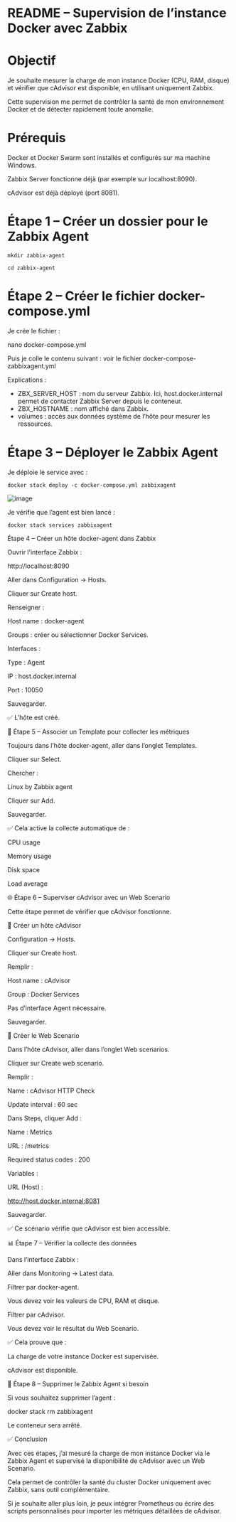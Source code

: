 # README – Supervision de l’instance Docker avec Zabbix

# Objectif

Je souhaite mesurer la charge de mon instance Docker (CPU, RAM, disque) et vérifier que cAdvisor est disponible, en utilisant uniquement Zabbix.

Cette supervision me permet de contrôler la santé de mon environnement Docker et de détecter rapidement toute anomalie.

# Prérequis

Docker et Docker Swarm sont installés et configurés sur ma machine Windows.

Zabbix Server fonctionne déjà (par exemple sur localhost:8090).

cAdvisor est déjà déployé (port 8081).

# Étape 1 – Créer un dossier pour le Zabbix Agent

`mkdir zabbix-agent`

`cd zabbix-agent`


# Étape 2 – Créer le fichier docker-compose.yml

Je crée le fichier :

nano docker-compose.yml

Puis je colle le contenu suivant : voir le fichier docker-compose-zabbixagent.yml

Explications :

- ZBX_SERVER_HOST : nom du serveur Zabbix. Ici, host.docker.internal permet de contacter Zabbix Server depuis le conteneur.
- ZBX_HOSTNAME : nom affiché dans Zabbix.
- volumes : accès aux données système de l’hôte pour mesurer les ressources.


# Étape 3 – Déployer le Zabbix Agent

Je déploie le service avec :

`docker stack deploy -c docker-compose.yml zabbixagent`

![image](https://github.com/user-attachments/assets/d2919f83-2ec9-470b-8d2e-02fc74aeffa0)

Je vérifie que l’agent est bien lancé :

`docker stack services zabbixagent`








Étape 4 – Créer un hôte docker-agent dans Zabbix

Ouvrir l’interface Zabbix :

http://localhost:8090

Aller dans Configuration → Hosts.

Cliquer sur Create host.

Renseigner :

Host name : docker-agent

Groups : créer ou sélectionner Docker Services.

Interfaces :

Type : Agent

IP : host.docker.internal

Port : 10050

Sauvegarder.

✅ L’hôte est créé.

🔗 Étape 5 – Associer un Template pour collecter les métriques

Toujours dans l’hôte docker-agent, aller dans l’onglet Templates.

Cliquer sur Select.

Chercher :

Linux by Zabbix agent

Cliquer sur Add.

Sauvegarder.

✅ Cela active la collecte automatique de :

CPU usage

Memory usage

Disk space

Load average

🌐 Étape 6 – Superviser cAdvisor avec un Web Scenario

Cette étape permet de vérifier que cAdvisor fonctionne.

🔹 Créer un hôte cAdvisor

Configuration → Hosts.

Cliquer sur Create host.

Remplir :

Host name : cAdvisor

Group : Docker Services

Pas d’interface Agent nécessaire.

Sauvegarder.

🔹 Créer le Web Scenario

Dans l’hôte cAdvisor, aller dans l’onglet Web scenarios.

Cliquer sur Create web scenario.

Remplir :

Name : cAdvisor HTTP Check

Update interval : 60 sec

Dans Steps, cliquer Add :

Name : Metrics

URL : /metrics

Required status codes : 200

Variables :

URL (Host) :

http://host.docker.internal:8081

Sauvegarder.

✅ Ce scénario vérifie que cAdvisor est bien accessible.

📊 Étape 7 – Vérifier la collecte des données

Dans l’interface Zabbix :

Aller dans Monitoring → Latest data.

Filtrer par docker-agent.

Vous devez voir les valeurs de CPU, RAM et disque.

Filtrer par cAdvisor.

Vous devez voir le résultat du Web Scenario.

✅ Cela prouve que :

La charge de votre instance Docker est supervisée.

cAdvisor est disponible.

🧹 Étape 8 – Supprimer le Zabbix Agent si besoin

Si vous souhaitez supprimer l’agent :

docker stack rm zabbixagent

Le conteneur sera arrêté.

✅ Conclusion

Avec ces étapes, j’ai mesuré la charge de mon instance Docker via le Zabbix Agent et supervisé la disponibilité de cAdvisor avec un Web Scenario.

Cela permet de contrôler la santé du cluster Docker uniquement avec Zabbix, sans outil complémentaire.

Si je souhaite aller plus loin, je peux intégrer Prometheus ou écrire des scripts personnalisés pour importer les métriques détaillées de cAdvisor.



